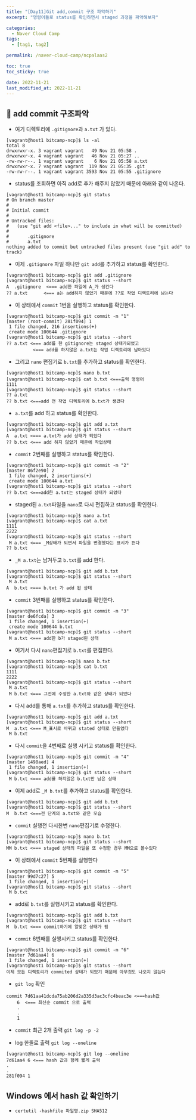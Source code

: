 ```yaml
---
title: "[Day11]Git add,commit 구조 파악하기"
excerpt: "명령어들로 status를 확인하면서 staged 과정을 파악해보자"

categories:
  - Naver Cloud Camp
tags:
  - [tag1, tag2]

permalink: /naver-cloud-camp/ncpalaas2

toc: true
toc_sticky: true

date: 2022-11-21
last_modified_at: 2022-11-21
---
```


## 🦥 add commit 구조파악
- 여기 디렉토리에 `.gitignore`과 `a.txt` 가 있다.
```
[vagrant@host1 bitcamp-ncp]$ ls -al
total 8
drwxrwxr-x. 3 vagrant vagrant   49 Nov 21 05:58 .
drwxrwxr-x. 4 vagrant vagrant   46 Nov 21 05:27 ..
-rw-rw-r--. 1 vagrant vagrant    6 Nov 21 05:58 a.txt
drwxrwxr-x. 7 vagrant vagrant  119 Nov 21 05:35 .git
-rw-rw-r--. 1 vagrant vagrant 3593 Nov 21 05:55 .gitignore
```
- status를 조회하면 아직 add로 추가 해주지 않았기 때문에 아래와 같이 나온다.
```
[vagrant@host1 bitcamp-ncp]$ git status
# On branch master
#
# Initial commit
#
# Untracked files:
#   (use "git add <file>..." to include in what will be committed)
#
#       .gitignore
#       a.txt
nothing added to commit but untracked files present (use "git add" to track)
```
- 이제 `.gitignore` 파일 하나만 `git add`를 추가하고 status를 확인한다.
```
[vagrant@host1 bitcamp-ncp]$ git add .gitignore
[vagrant@host1 bitcamp-ncp]$ git status --short
A  .gitignore  <=== add한 파일에 A_가 생긴다
?? a.txt      <=== a는 add하지 않았기 때문에 ??로 작업 디렉토리에 남는다
```
- 이 상태에서 `commit` 1번을 실행하고 status를 확인한다.
```
[vagrant@host1 bitcamp-ncp]$ git commit -m "1"
[master (root-commit) 281f094] 1
 1 file changed, 216 insertions(+)
 create mode 100644 .gitignore
[vagrant@host1 bitcamp-ncp]$ git status --short
?? a.txt <=== add를 한 gitignore는 staged 상태가되었고
          <=== add를 하지않은 a.txt는 작업 디렉토리에 남아있다
```
- 그리고 `nano` 편집기로 `b.txt`를 추가하고 status를 확인한다.
```
[vagrant@host1 bitcamp-ncp]$ nano b.txt
[vagrant@host1 bitcamp-ncp]$ cat b.txt <===출력 명령어
1111
[vagrant@host1 bitcamp-ncp]$ git status --short
?? a.txt 
?? b.txt <===add 전 작업 디렉토리에 b.txt가 생겼다
```
- `a.txt`를 add 하고 status를 확인한다.
```
[vagrant@host1 bitcamp-ncp]$ git add a.txt
[vagrant@host1 bitcamp-ncp]$ git status --short
A  a.txt <=== a.txt가 add 상태가 되었다
?? b.txt <=== add 하지 않았기 때문에 작업상태
```
- `commit` 2번째를 실행하고 status를 확인한다.
```
[vagrant@host1 bitcamp-ncp]$ git commit -m "2"
[master 86f2e90] 2
 1 file changed, 2 insertions(+)
 create mode 100644 a.txt
[vagrant@host1 bitcamp-ncp]$ git status --short
?? b.txt <===add한 a.txt는 staged 상태가 되었다
```
- staged된 `a.txt`파일을 `nano`로 다시 편집하고 status를 확인한다.

```
[vagrant@host1 bitcamp-ncp]$ nano a.txt
[vagrant@host1 bitcamp-ncp]$ cat a.txt
1111
2222
[vagrant@host1 bitcamp-ncp]$ git status --short
 M a.txt <=== _M상태가 되면서 파일을 변경했다는 표시가 뜬다
?? b.txt
```
- `_M a.txt`는 남겨두고  `b.txt`를 add 한다.
```
[vagrant@host1 bitcamp-ncp]$ git add b.txt
[vagrant@host1 bitcamp-ncp]$ git status --short
 M a.txt
A  b.txt <=== b.txt 가 add 된 상태
```
- `commit` 3번째를 실행하고 status를 확인한다.
```
[vagrant@host1 bitcamp-ncp]$ git commit -m "3"
[master de6fcda] 3
 1 file changed, 1 insertion(+)
 create mode 100644 b.txt
[vagrant@host1 bitcamp-ncp]$ git status --short
 M a.txt <=== add한 b가 staged된 상태
```
- 여기서 다시 `nano`편집기로 `b.txt`를 편집한다.
```
[vagrant@host1 bitcamp-ncp]$ nano b.txt
[vagrant@host1 bitcamp-ncp]$ cat b.txt
1111
2222
[vagrant@host1 bitcamp-ncp]$ git status --short
 M a.txt 
 M b.txt <=== 그전에 수정한 a.txt와 같은 상태가 되었다
```
- 다시 add를 통해 `a.txt`를 추가하고 status를 확인한다.
```
[vagrant@host1 bitcamp-ncp]$ git add a.txt
[vagrant@host1 bitcamp-ncp]$ git status --short
M  a.txt <=== M_표시로 바뀌고 stated 상태로 만들었다 
 M b.txt
```
- 다시 `commit`을 4번째로 실행 시키고 status를 확인한다.
```
[vagrant@host1 bitcamp-ncp]$ git commit -m "4"
[master 1498aed] 4
 1 file changed, 1 insertion(+)
[vagrant@host1 bitcamp-ncp]$ git status --short
 M b.txt <=== add를 하지않은 b.txt만 남은 상태
```
- 이제 add로 `_M b.txt`를 추가하고 status를 확인한다.
```
[vagrant@host1 bitcamp-ncp]$ git add b.txt
[vagrant@host1 bitcamp-ncp]$ git status --short
M  b.txt <===전 단계의 a.txt와 같은 모습
```
- `commit` 실행전 다시한번 `nano`편집기로 수정한다.
```
[vagrant@host1 bitcamp-ncp]$ nano b.txt
[vagrant@host1 bitcamp-ncp]$ git status --short
MM b.txt <=== staged 상태의 파일을 또 수정한 경우 MM으로 볼수있다
```
- 이 상태에서 `commit` 5번째를 실행한다
```
[vagrant@host1 bitcamp-ncp]$ git commit -m "5"
[master 99d7c27] 5
 1 file changed, 1 insertion(+)
[vagrant@host1 bitcamp-ncp]$ git status --short
 M b.txt 
```
- add로 `b.txt`를 실행시키고 status를 확인한다.
```
[vagrant@host1 bitcamp-ncp]$ git add b.txt
[vagrant@host1 bitcamp-ncp]$ git status --short
M  b.txt <=== commit하기에 알맞은 상태가 됨
```
- `commit` 6번째를 실행시키고 status를 확인한다.
```
[vagrant@host1 bitcamp-ncp]$ git commit -m "6"
[master 7d61aa4] 6
 1 file changed, 1 insertion(+)
[vagrant@host1 bitcamp-ncp]$ git status --short
이제 모든 디렉토리가 commited 상태가 되었기 때문에 아무것도 나오지 않는다
```
- `git log` 확인
```
commit 7d61aa41dcda75ab206d2a335d3ac3cfc4beac3e <===hash값
    6  <=== 최신순 commit 으로 출력
    .
    .
    1
```
- `commit` 최근 2개 출력 `git log -p -2`

- log 한줄로 출력 `git log --oneline`
```
[vagrant@host1 bitcamp-ncp]$ git log --oneline
7d61aa4 6 <=== hash 값과 함께 짧게 출력
.
.
281f094 1
```
## Windows 에서 hash 값 확인하기

- `certutil -hashfile 파일명.zip SHA512`
